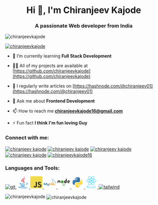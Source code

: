 <h1 align="center">Hi 👋, I'm Chiranjeev Kajode</h1>
<h3 align="center">A passionate Web developer from India</h3>

<p align="left"> <img src="https://komarev.com/ghpvc/?username=chiranjeevkajode&label=Profile%20views&color=0e75b6&style=flat" alt="chiranjeevkajode" /> </p>

<p align="left"> <a href="https://github.com/ryo-ma/github-profile-trophy"><img src="https://github-profile-trophy.vercel.app/?username=chiranjeevkajode" alt="chiranjeevkajode" /></a> </p>

- 🌱 I’m currently learning **Full Stack Development**

- 👨‍💻 All of my projects are available at [https://github.com/chiranjeevkajode](https://github.com/chiranjeevkajode)

- 📝 I regularly write articles on [https://hashnode.com/@chiranjeev01](https://hashnode.com/@chiranjeev01)

- 💬 Ask me about **Frontend Development**

- 📫 How to reach me **chiranjeevkajode16@gmail.com**

- ⚡ Fun fact **I think I'm fun loving Guy**

<h3 align="left">Connect with me:</h3>
<p align="left">
<a href="https://linkedin.com/in/chiranjeev kajode" target="blank"><img align="center" src="https://raw.githubusercontent.com/rahuldkjain/github-profile-readme-generator/master/src/images/icons/Social/linked-in-alt.svg" alt="chiranjeev kajode" height="30" width="40" /></a>
<a href="https://fb.com/chiranjeev kajode" target="blank"><img align="center" src="https://raw.githubusercontent.com/rahuldkjain/github-profile-readme-generator/master/src/images/icons/Social/facebook.svg" alt="chiranjeev kajode" height="30" width="40" /></a>
<a href="https://hashnode.com/chiranjeev kajode" target="blank"><img align="center" src="https://raw.githubusercontent.com/rahuldkjain/github-profile-readme-generator/master/src/images/icons/Social/hashnode.svg" alt="chiranjeev kajode" height="30" width="40" /></a>
<a href="https://www.hackerrank.com/chiranjeev kajode" target="blank"><img align="center" src="https://raw.githubusercontent.com/rahuldkjain/github-profile-readme-generator/master/src/images/icons/Social/hackerrank.svg" alt="chiranjeev kajode" height="30" width="40" /></a>
<a href="https://www.leetcode.com/chiranjeevkajode16" target="blank"><img align="center" src="https://raw.githubusercontent.com/rahuldkjain/github-profile-readme-generator/master/src/images/icons/Social/leet-code.svg" alt="chiranjeevkajode16" height="30" width="40" /></a>
</p>

<h3 align="left">Languages and Tools:</h3>
<p align="left"> <a href="https://git-scm.com/" target="_blank" rel="noreferrer"> <img src="https://www.vectorlogo.zone/logos/git-scm/git-scm-icon.svg" alt="git" width="40" height="40"/> </a> <a href="https://www.java.com" target="_blank" rel="noreferrer"> <img src="https://raw.githubusercontent.com/devicons/devicon/master/icons/java/java-original.svg" alt="java" width="40" height="40"/> </a> <a href="https://developer.mozilla.org/en-US/docs/Web/JavaScript" target="_blank" rel="noreferrer"> <img src="https://raw.githubusercontent.com/devicons/devicon/master/icons/javascript/javascript-original.svg" alt="javascript" width="40" height="40"/> </a> <a href="https://www.mysql.com/" target="_blank" rel="noreferrer"> <img src="https://raw.githubusercontent.com/devicons/devicon/master/icons/mysql/mysql-original-wordmark.svg" alt="mysql" width="40" height="40"/> </a> <a href="https://nodejs.org" target="_blank" rel="noreferrer"> <img src="https://raw.githubusercontent.com/devicons/devicon/master/icons/nodejs/nodejs-original-wordmark.svg" alt="nodejs" width="40" height="40"/> </a> <a href="https://www.python.org" target="_blank" rel="noreferrer"> <img src="https://raw.githubusercontent.com/devicons/devicon/master/icons/python/python-original.svg" alt="python" width="40" height="40"/> </a> <a href="https://reactjs.org/" target="_blank" rel="noreferrer"> <img src="https://raw.githubusercontent.com/devicons/devicon/master/icons/react/react-original-wordmark.svg" alt="react" width="40" height="40"/> </a> <a href="https://tailwindcss.com/" target="_blank" rel="noreferrer"> <img src="https://www.vectorlogo.zone/logos/tailwindcss/tailwindcss-icon.svg" alt="tailwind" width="40" height="40"/> </a> </p>

<p><img align="left" src="https://github-readme-stats.vercel.app/api/top-langs?username=chiranjeevkajode&show_icons=true&locale=en&layout=compact" alt="chiranjeevkajode" /></p>

<p>&nbsp;<img align="center" src="https://github-readme-stats.vercel.app/api?username=chiranjeevkajode&show_icons=true&locale=en" alt="chiranjeevkajode" /></p>
